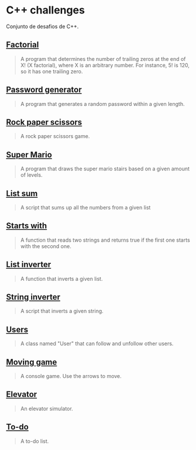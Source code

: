 # C++ challenges

Conjunto de desafios de C++.

## [Factorial](https://github.com/docafavarato/cpp-challenges/tree/main/Factorial/aula.cpp)
> A program that determines the number of trailing zeros at the end of X! (X factorial), where X is an arbitrary number. For instance, 5! is 120, so it has one trailing zero.
## [Password generator](https://github.com/docafavarato/cpp-challenges/tree/main/Password%20generator/aula.cpp)
> A program that generates a random password within a given length.
## [Rock paper scissors](https://github.com/docafavarato/cpp-challenges/tree/main/Rock%20paper%20scissors/main.cpp)
> A rock paper scissors game.
## [Super Mario](https://github.com/docafavarato/cpp-challenges/tree/main/Super%20Mario/main.cpp)
> A program that draws the super mario stairs based on a given amount of levels.
## [List sum](https://github.com/docafavarato/cpp-challenges/tree/main/List%20sum/main.cpp)
> A script that sums up all the numbers from a given list
## [Starts with](https://github.com/docafavarato/cpp-challenges/tree/main/Starts%20with/main.cpp)
> A function that reads two strings and returns true if the first one starts with the second one.
## [List inverter](https://github.com/docafavarato/cpp-challenges/tree/main/List%20inverter/main.cpp)
> A function that inverts a given list.
## [String inverter](https://github.com/docafavarato/cpp-challenges/tree/main/String%20inverter/main.cpp)
> A script that inverts a given string.
## [Users](https://github.com/docafavarato/cpp-challenges/tree/main/Users/main.cpp)
> A class named "User" that can follow and unfollow other users.
## [Moving game](https://github.com/docafavarato/cpp-challenges/tree/main/Moving%20game/main.cpp)
> A console game. Use the arrows to move.
## [Elevator](https://github.com/docafavarato/cpp-challenges/tree/main/Elevator/main.cpp)
> An elevator simulator.
## [To-do](https://github.com/docafavarato/cpp-challenges/tree/main/To-do/main.cpp)
> A to-do list.